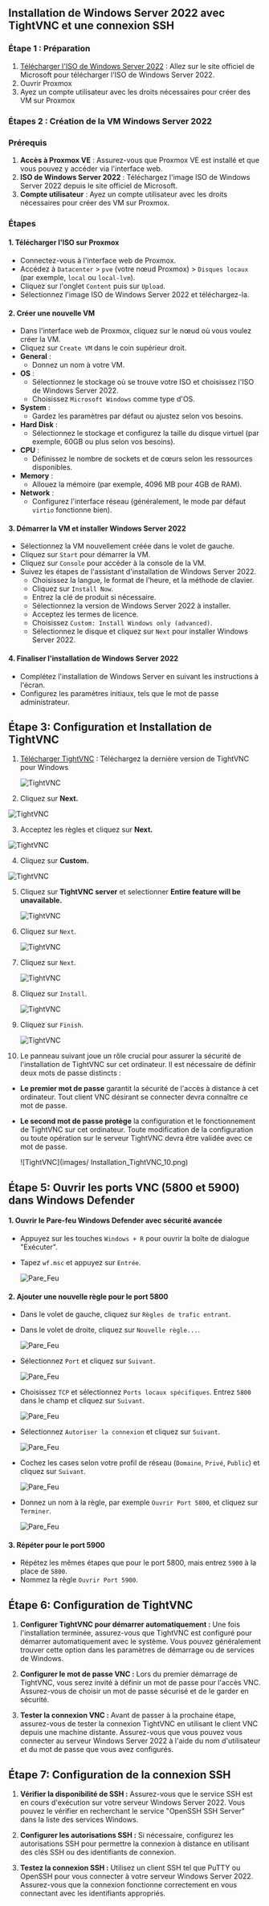 ## Installation de Windows Server 2022 avec TightVNC et une connexion SSH


### Étape 1 : Préparation

1. [Télécharger l'ISO de Windows Server 2022](https://www.microsoft.com/en-us/evalcenter/evaluate-windows-server-2022) : Allez sur le site officiel de Microsoft pour télécharger l'ISO de Windows Server 2022.
2. Ouvrir Proxmox
3. Ayez un compte utilisateur avec les droits nécessaires pour créer des VM sur Proxmox

### Étapes 2 : Création de la VM Windows Server 2022

### Prérequis

1. **Accès à Proxmox VE** : Assurez-vous que Proxmox VE est installé et que vous pouvez y accéder via l'interface web.
2. **ISO de Windows Server 2022** : Téléchargez l'image ISO de Windows Server 2022 depuis le site officiel de Microsoft.
3. **Compte utilisateur** : Ayez un compte utilisateur avec les droits nécessaires pour créer des VM sur Proxmox.

### Étapes

#### 1. Télécharger l'ISO sur Proxmox

- Connectez-vous à l'interface web de Proxmox.
- Accédez à `Datacenter` > `pve` (votre nœud Proxmox) > `Disques locaux` (par exemple, `local` ou `local-lvm`).
- Cliquez sur l'onglet `Content` puis sur `Upload`.
- Sélectionnez l'image ISO de Windows Server 2022 et téléchargez-la.

#### 2. Créer une nouvelle VM

- Dans l'interface web de Proxmox, cliquez sur le nœud où vous voulez créer la VM.
- Cliquez sur `Create VM` dans le coin supérieur droit.
- **General** :
  - Donnez un nom à votre VM.
- **OS** :
  - Sélectionnez le stockage où se trouve votre ISO et choisissez l'ISO de Windows Server 2022.
  - Choisissez `Microsoft Windows` comme type d'OS.
- **System** :
  - Gardez les paramètres par défaut ou ajustez selon vos besoins.
- **Hard Disk** :
  - Sélectionnez le stockage et configurez la taille du disque virtuel (par exemple, 60GB ou plus selon vos besoins).
- **CPU** :
  - Définissez le nombre de sockets et de cœurs selon les ressources disponibles.
- **Memory** :
  - Allouez la mémoire (par exemple, 4096 MB pour 4GB de RAM).
- **Network** :
  - Configurez l'interface réseau (généralement, le mode par défaut `virtio` fonctionne bien).

#### 3. Démarrer la VM et installer Windows Server 2022

- Sélectionnez la VM nouvellement créée dans le volet de gauche.
- Cliquez sur `Start` pour démarrer la VM.
- Cliquez sur `Console` pour accéder à la console de la VM.
- Suivez les étapes de l'assistant d'installation de Windows Server 2022.
  - Choisissez la langue, le format de l'heure, et la méthode de clavier.
  - Cliquez sur `Install Now`.
  - Entrez la clé de produit si nécessaire.
  - Sélectionnez la version de Windows Server 2022 à installer.
  - Acceptez les termes de licence.
  - Choisissez `Custom: Install Windows only (advanced)`.
  - Sélectionnez le disque et cliquez sur `Next` pour installer Windows Server 2022.

#### 4. Finaliser l'installation de Windows Server 2022

- Complétez l'installation de Windows Server en suivant les instructions à l'écran.
- Configurez les paramètres initiaux, tels que le mot de passe administrateur.

## Étape 3: Configuration et Installation de TightVNC

1. [Télécharger TightVNC](https://www.tightvnc.com/download.php) : Téléchargez la dernière version de TightVNC pour Windows 
   
   ![TightVNC](images/Installation_TightVNC_1.png)

2. Cliquez sur **Next.**

  ![TightVNC](images/Installation_TightVNC_2.png)

3. Acceptez les règles et cliquez sur **Next.**

  ![TightVNC](images/Installation_TightVNC_3.png)

4. Cliquez sur **Custom.**

  ![TightVNC](images/Installation_TightVNC_4.png)

5. Cliquez sur **TightVNC server** et selectionner **Entire feature will be unavailable.**

   ![TightVNC](images/Installation_TightVNC_5.png)

6. Cliquez sur `Next`.

   ![TightVNC](images/Installation_TightVNC_6.png)

7. Cliquez sur `Next`.

   ![TightVNC](images/Installation_TightVNC_7.png)

8. Cliquez sur `Install`.

   ![TightVNC](images/Installation_TightVNC_8.png)

9. Cliquez sur `Finish`.

   ![TightVNC](images/Installation_TightVNC_9.png)

10. Le panneau suivant joue un rôle crucial pour assurer la sécurité de l'installation de TightVNC sur cet ordinateur. Il est nécessaire de définir deux mots de passe distincts :

- **Le premier mot de passe** garantit la sécurité de l'accès à distance à cet ordinateur. Tout client VNC désirant se connecter devra connaître ce mot de passe.

- **Le second mot de passe protège** la configuration et le fonctionnement de TightVNC sur cet ordinateur. Toute modification de la configuration ou toute opération sur le serveur TightVNC devra être validée avec ce mot de passe.

   ![TightVNC](images/ Installation_TightVNC_10.png)


## Étape 5: Ouvrir les ports VNC (5800 et 5900) dans Windows Defender


  #### 1. Ouvrir le Pare-feu Windows Defender avec sécurité avancée

  - Appuyez sur les touches `Windows + R` pour ouvrir la boîte de dialogue "Exécuter".
  - Tapez `wf.msc` et appuyez sur `Entrée`.
  
     ![Pare_Feu](images/Pare_feu1.png)
 
  #### 2. Ajouter une nouvelle règle pour le port 5800

  - Dans le volet de gauche, cliquez sur `Règles de trafic entrant`.

  - Dans le volet de droite, cliquez sur `Nouvelle règle...`.

     ![Pare_Feu](images/Pare_feu2.png)
 
  - Sélectionnez `Port` et cliquez sur `Suivant`.

      ![Pare_Feu](images/Pare_feu3.png)

  - Choisissez `TCP` et sélectionnez `Ports locaux spécifiques`. Entrez `5800` dans le champ et cliquez sur `Suivant`.

      ![Pare_Feu](images/Pare_feu4.png)
    
  - Sélectionnez `Autoriser la connexion` et cliquez sur `Suivant`.

      ![Pare_Feu](images/Pare_feu5.png)
    
  - Cochez les cases selon votre profil de réseau (`Domaine`, `Privé`, `Public`) et cliquez sur `Suivant`.

     ![Pare_Feu](images/Pare_feu6.png)
 
  - Donnez un nom à la règle, par exemple `Ouvrir Port 5800`, et cliquez sur `Terminer`.
    
     ![Pare_Feu](images/Pare_feu7.png)

  #### 3. Répéter pour le port 5900

  - Répétez les mêmes étapes que pour le port 5800, mais entrez `5900` à la place de `5800`.
  - Nommez la règle `Ouvrir Port 5900`.

   
## Étape 6: Configuration de TightVNC 

1. **Configurer TightVNC pour démarrer automatiquement :** Une fois l'installation terminée, assurez-vous que TightVNC est configuré pour démarrer automatiquement avec le système. Vous pouvez généralement trouver cette option dans les paramètres de démarrage ou de services de Windows.

2. **Configurer le mot de passe VNC :** Lors du premier démarrage de TightVNC, vous serez invité à définir un mot de passe pour l'accès VNC. Assurez-vous de choisir un mot de passe sécurisé et de le garder en sécurité.

3. **Tester la connexion VNC :** Avant de passer à la prochaine étape, assurez-vous de tester la connexion TightVNC en utilisant le client VNC depuis une machine distante. Assurez-vous que vous pouvez vous connecter au serveur Windows Server 2022 à l'aide du nom d'utilisateur et du mot de passe que vous avez configurés.

## Étape 7: Configuration de la connexion SSH

1. **Vérifier la disponibilité de SSH :** Assurez-vous que le service SSH est en cours d'exécution sur votre serveur Windows Server 2022. Vous pouvez le vérifier en recherchant le service "OpenSSH SSH Server" dans la liste des services Windows.

2. **Configurer les autorisations SSH :** Si nécessaire, configurez les autorisations SSH pour permettre la connexion à distance en utilisant des clés SSH ou des identifiants de connexion.

3. **Testez la connexion SSH :** Utilisez un client SSH tel que PuTTY ou OpenSSH pour vous connecter à votre serveur Windows Server 2022. Assurez-vous que la connexion fonctionne correctement en vous connectant avec les identifiants appropriés.





  


